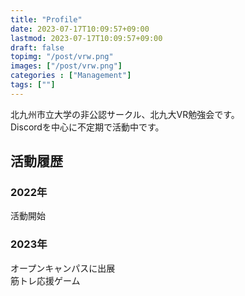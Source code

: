 ```yaml
---
title: "Profile"
date: 2023-07-17T10:09:57+09:00
lastmod: 2023-07-17T10:09:57+09:00
draft: false
topimg: "/post/vrw.png"
images: ["/post/vrw.png"]
categories : ["Management"]
tags: [""]
---
```


北九州市立大学の非公認サークル、北九大VR勉強会です。  
Discordを中心に不定期で活動中です。

## 活動履歴  
### 2022年  
活動開始
### 2023年  
オープンキャンパスに出展  
筋トレ応援ゲーム  
